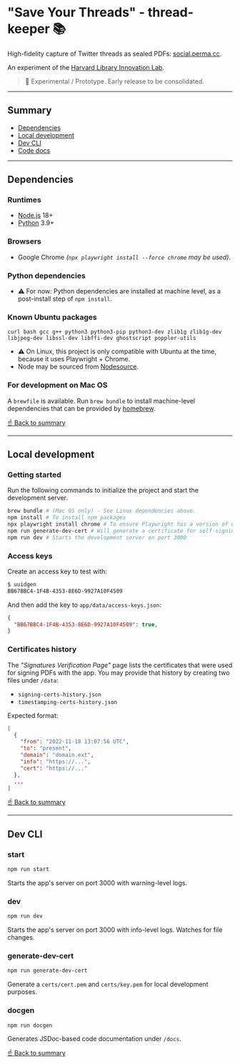 # "Save Your Threads" - thread-keeper 📚

High-fidelity capture of Twitter threads as sealed PDFs: [social.perma.cc](https://social.perma.cc). 

An experiment of the [Harvard Library Innovation Lab](https://lil.law.harvard.edu).

> 🚧 Experimental / Prototype. Early release to be consolidated. 

---

## Summary
- [Dependencies](#dependencies)
- [Local development](#local-development)
- [Dev CLI](#dev-cli)
- [Code docs](/docs)

---

## Dependencies

### Runtimes
- [Node.js](https://nodejs.org/) 18+
- [Python](https://www.python.org/) 3.9+

### Browsers
- Google Chrome _(`npx playwright install --force chrome` may be used)_.

### Python dependencies
- ⚠️ For now: Python dependencies are installed at machine level, as a post-install step of `npm install`.

### Known Ubuntu packages
```
curl bash gcc g++ python3 python3-pip python3-dev zlib1g zlib1g-dev libjpeg-dev libssl-dev libffi-dev ghostscript poppler-utils
```

- ⚠️ On Linux, this project is only compatible with Ubuntu at the time, because it uses Playwright + Chrome.
- Node may be sourced from [Nodesource](https://github.com/nodesource/distributions/blob/master/README.md#installation-instructions).

### For development on Mac OS
A `brewfile` is available. Run `brew bundle` to install machine-level dependencies that can be provided by [homebrew](https://brew.sh/).

[☝️ Back to summary](#summary)

---

## Local development

### Getting started
Run the following commands to initialize the project and start the development server. 

```bash
brew bundle # (Mac OS only) - See Linux dependencies above.
npm install # To install npm packages
npx playwright install chrome # To ensure Playwright has a version of Chrome to talk to
npm run generate-dev-cert # Will generate a certificate for self-signing PDFs. For testing purposes only.
npm run dev # Starts the development server on port 3000
```

### Access keys
Create an access key to test with:

```bash
$ uuidgen
BB67BBC4-1F4B-4353-8E6D-9927A10F4509
```

And then add the key to `app/data/access-keys.json`:

```json
{
  "BB67BBC4-1F4B-4353-8E6D-9927A10F4509": true,
}
```

### Certificates history

The _"Signatures Verification Page"_ page lists the certificates that were used for signing PDFs with the app. You may provide that history by creating two files under `/data`:
- `signing-certs-history.json` 
- `timestamping-certs-history.json` 

Expected format:

```json
[
  {
    "from": "2022-11-18 13:07:56 UTC",
    "to": "present",
    "domain": "domain.ext",
    "info": "https://...",
    "cert": "https://..."
  },
  ...
]
```

[☝️ Back to summary](#summary)

---

## Dev CLI

### start
```bash
npm run start
```

Starts the app's server on port 3000 with warning-level logs.

### dev
```bash
npm run dev
```

Starts the app's server on port 3000 with info-level logs. Watches for file changes.

### generate-dev-cert
```bash
npm run generate-dev-cert
```

Generate a `certs/cert.pem` and `certs/key.pem` for local development purposes. 

### docgen
```bash
npm run docgen
```

Generates JSDoc-based code documentation under `/docs`.

[☝️ Back to summary](#summary)


